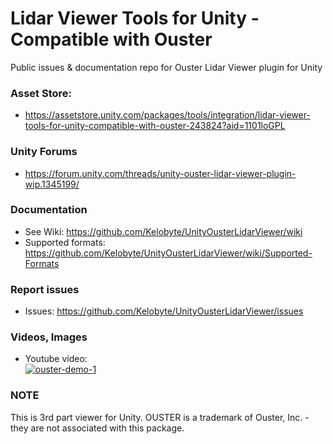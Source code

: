 # Lidar Viewer Tools for Unity - Compatible with Ouster
Public issues & documentation repo for Ouster Lidar Viewer plugin for Unity

### Asset Store:
- https://assetstore.unity.com/packages/tools/integration/lidar-viewer-tools-for-unity-compatible-with-ouster-243824?aid=1101loGPL

### Unity Forums
- https://forum.unity.com/threads/unity-ouster-lidar-viewer-plugin-wip.1345199/
  
### Documentation
- See Wiki: https://github.com/Kelobyte/UnityOusterLidarViewer/wiki
- Supported formats: https://github.com/Kelobyte/UnityOusterLidarViewer/wiki/Supported-Formats

### Report issues
- Issues: https://github.com/Kelobyte/UnityOusterLidarViewer/issues

### Videos, Images

- Youtube video:<br>
[![ouster-demo-1](https://github.com/Kelobyte/UnityOusterLidarViewer/assets/5438317/11581f9b-580a-4d68-848b-a8583691f101)](https://www.youtube.com/watch?v=f603cTwATqI)

### NOTE
This is 3rd part viewer for Unity.
OUSTER is a trademark of Ouster, Inc. - they are not associated with this package.

